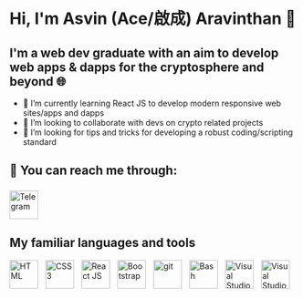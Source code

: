 # Hi, I'm Asvin (Ace/啟成) Aravinthan 👋

## I'm a web dev graduate with an aim to develop web apps & dapps for the cryptosphere and beyond 🌐

- 🌱 I’m currently learning React JS to develop modern responsive web sites/apps and dapps
- 👯 I’m looking to collaborate with devs on crypto related projects
- 🤔 I’m looking for tips and tricks for developing a robust coding/scripting standard
## 📨 You can reach me through: 
<a href="https://t.me/BIZKIT551"><img height=50 style="padding-top:5px" src="https://files.brandlogos.net/svg/WMXi7xYVyY/Telegram-OfAicCi46_brandlogos.net.svg" alt="Telegram"></a>

## My familiar languages and tools

[<img align="left" alt="HTML" height="50" src="https://cdn.jsdelivr.net/gh/devicons/devicon/icons/html5/html5-original.svg" style="padding-right:10px;" />](#)

[<img align="left" alt="CSS3" height="50" src="https://cdn.jsdelivr.net/gh/devicons/devicon/icons/css3/css3-original.svg" style="padding-right:10px;" />](#)

[<img align="left" alt="React JS" height="50" src="https://cdn.jsdelivr.net/gh/devicons/devicon/icons/react/react-original.svg" style="padding-right:10px;" />](#)

[<img align="left" alt="Bootstrap" height="50" src="https://cdn.jsdelivr.net/gh/devicons/devicon/icons/bootstrap/bootstrap-original.svg" style="padding-right:10px;" />](#)

[<img align="left" alt="git" height="50" src="https://cdn.jsdelivr.net/gh/devicons/devicon/icons/git/git-plain.svg" style="padding-right:10px;" />](#)

[<img align="left" alt="Bash" height="50" src="https://cdn.jsdelivr.net/gh/devicons/devicon/icons/bash/bash-original.svg" style="padding-right:10px;" />](#)

[<img align="left" alt="Visual Studio Code" height="50" src="https://cdn.jsdelivr.net/gh/devicons/devicon/icons/vscode/vscode-original.svg" style="padding-right:10px;" />](#)

[<img align="left" alt="Visual Studio Code" height="50" src="https://cdn.jsdelivr.net/gh/devicons/devicon/icons/xd/xd-line.svg" style="padding-right:10px;" />](#)

